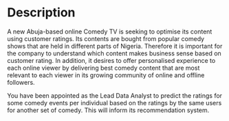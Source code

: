 # Description

A new Abuja-based online Comedy TV is seeking to optimise its content using customer ratings. Its contents are bought from popular comedy shows that are held in different parts of Nigeria. Therefore it is important for the company to understand which content makes business sense based on customer rating. In addition, it desires to offer personalised experience to each online viewer by delivering best comedy content that are most relevant to each viewer in its growing community of online and offline followers.

You have been appointed as the Lead Data Analyst to predict the ratings for some comedy events per individual based on the ratings by the same users for another set of comedy. This will inform its recommendation system.



